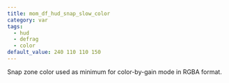 ```yaml
---
title: mom_df_hud_snap_slow_color
category: var
tags:
  - hud
  - defrag
  - color
default_value: 240 110 110 150
---
```


Snap zone color used as minimum for color-by-gain mode in RGBA format.
